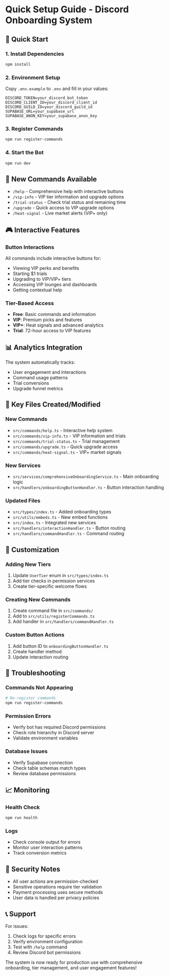 # Quick Setup Guide - Discord Onboarding System

## 🚀 Quick Start

### 1. Install Dependencies
```bash
npm install
```

### 2. Environment Setup
Copy `.env.example` to `.env` and fill in your values:
```env
DISCORD_TOKEN=your_discord_bot_token
DISCORD_CLIENT_ID=your_discord_client_id  
DISCORD_GUILD_ID=your_discord_guild_id
SUPABASE_URL=your_supabase_url
SUPABASE_ANON_KEY=your_supabase_anon_key
```

### 3. Register Commands
```bash
npm run register-commands
```

### 4. Start the Bot
```bash
npm run dev
```

## 🎯 New Commands Available

- `/help` - Comprehensive help with interactive buttons
- `/vip-info` - VIP tier information and upgrade options
- `/trial-status` - Check trial status and remaining time
- `/upgrade` - Quick access to VIP upgrade options  
- `/heat-signal` - Live market alerts (VIP+ only)

## 🎮 Interactive Features

### Button Interactions
All commands include interactive buttons for:
- Viewing VIP perks and benefits
- Starting $1 trials
- Upgrading to VIP/VIP+ tiers
- Accessing VIP lounges and dashboards
- Getting contextual help

### Tier-Based Access
- **Free**: Basic commands and information
- **VIP**: Premium picks and features
- **VIP+**: Heat signals and advanced analytics
- **Trial**: 72-hour access to VIP features

## 📊 Analytics Integration

The system automatically tracks:
- User engagement and interactions
- Command usage patterns
- Trial conversions
- Upgrade funnel metrics

## 🔧 Key Files Created/Modified

### New Commands
- `src/commands/help.ts` - Interactive help system
- `src/commands/vip-info.ts` - VIP information and trials
- `src/commands/trial-status.ts` - Trial management
- `src/commands/upgrade.ts` - Quick upgrade access
- `src/commands/heat-signal.ts` - VIP+ market signals

### New Services
- `src/services/comprehensiveOnboardingService.ts` - Main onboarding logic
- `src/handlers/onboardingButtonHandler.ts` - Button interaction handling

### Updated Files
- `src/types/index.ts` - Added onboarding types
- `src/utils/embeds.ts` - New embed functions
- `src/index.ts` - Integrated new services
- `src/handlers/interactionHandler.ts` - Button routing
- `src/handlers/commandHandler.ts` - Command routing

## 🎨 Customization

### Adding New Tiers
1. Update `UserTier` enum in `src/types/index.ts`
2. Add tier checks in permission services
3. Create tier-specific welcome flows

### Creating New Commands
1. Create command file in `src/commands/`
2. Add to `src/utils/registerCommands.ts`
3. Add handler in `src/handlers/commandHandler.ts`

### Custom Button Actions
1. Add button ID to `onboardingButtonHandler.ts`
2. Create handler method
3. Update interaction routing

## 🚨 Troubleshooting

### Commands Not Appearing
```bash
# Re-register commands
npm run register-commands
```

### Permission Errors
- Verify bot has required Discord permissions
- Check role hierarchy in Discord server
- Validate environment variables

### Database Issues
- Verify Supabase connection
- Check table schemas match types
- Review database permissions

## 📈 Monitoring

### Health Check
```bash
npm run health
```

### Logs
- Check console output for errors
- Monitor user interaction patterns
- Track conversion metrics

## 🔐 Security Notes

- All user actions are permission-checked
- Sensitive operations require tier validation
- Payment processing uses secure methods
- User data is handled per privacy policies

## 📞 Support

For issues:
1. Check logs for specific errors
2. Verify environment configuration  
3. Test with `/help` command
4. Review Discord bot permissions

The system is now ready for production use with comprehensive onboarding, tier management, and user engagement features!